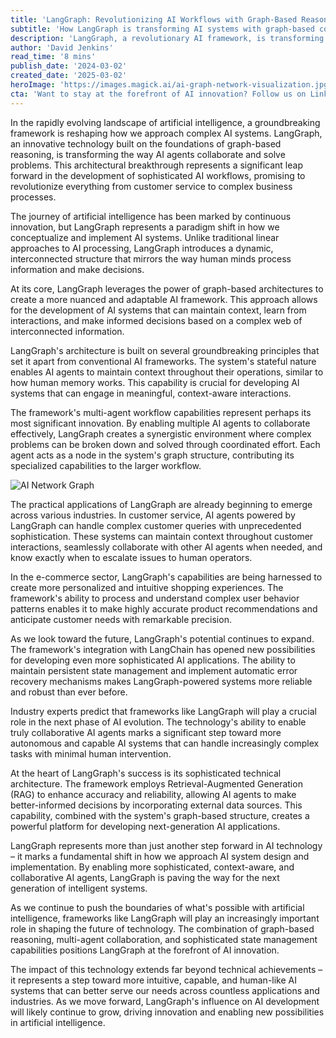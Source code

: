 ```yaml
---
title: 'LangGraph: Revolutionizing AI Workflows with Graph-Based Reasoning'
subtitle: 'How LangGraph is transforming AI systems with graph-based collaborative intelligence'
description: 'LangGraph, a revolutionary AI framework, is transforming how AI systems collaborate and reason using graph-based architecture. This breakthrough technology enables sophisticated multi-agent workflows, context-aware processing, and improved decision-making capabilities across various industries.'
author: 'David Jenkins'
read_time: '8 mins'
publish_date: '2024-03-02'
created_date: '2025-03-02'
heroImage: 'https://images.magick.ai/ai-graph-network-visualization.jpg'
cta: 'Want to stay at the forefront of AI innovation? Follow us on LinkedIn for the latest updates on LangGraph and other groundbreaking developments in artificial intelligence.'
---
```


In the rapidly evolving landscape of artificial intelligence, a groundbreaking framework is reshaping how we approach complex AI systems. LangGraph, an innovative technology built on the foundations of graph-based reasoning, is transforming the way AI agents collaborate and solve problems. This architectural breakthrough represents a significant leap forward in the development of sophisticated AI workflows, promising to revolutionize everything from customer service to complex business processes.

The journey of artificial intelligence has been marked by continuous innovation, but LangGraph represents a paradigm shift in how we conceptualize and implement AI systems. Unlike traditional linear approaches to AI processing, LangGraph introduces a dynamic, interconnected structure that mirrors the way human minds process information and make decisions.

At its core, LangGraph leverages the power of graph-based architectures to create a more nuanced and adaptable AI framework. This approach allows for the development of AI systems that can maintain context, learn from interactions, and make informed decisions based on a complex web of interconnected information.

LangGraph's architecture is built on several groundbreaking principles that set it apart from conventional AI frameworks. The system's stateful nature enables AI agents to maintain context throughout their operations, similar to how human memory works. This capability is crucial for developing AI systems that can engage in meaningful, context-aware interactions.

The framework's multi-agent workflow capabilities represent perhaps its most significant innovation. By enabling multiple AI agents to collaborate effectively, LangGraph creates a synergistic environment where complex problems can be broken down and solved through coordinated effort. Each agent acts as a node in the system's graph structure, contributing its specialized capabilities to the larger workflow.

![AI Network Graph](https://i.magick.ai/PIXE/1849305681300_magick_img.webp)

The practical applications of LangGraph are already beginning to emerge across various industries. In customer service, AI agents powered by LangGraph can handle complex customer queries with unprecedented sophistication. These systems can maintain context throughout customer interactions, seamlessly collaborate with other AI agents when needed, and know exactly when to escalate issues to human operators.

In the e-commerce sector, LangGraph's capabilities are being harnessed to create more personalized and intuitive shopping experiences. The framework's ability to process and understand complex user behavior patterns enables it to make highly accurate product recommendations and anticipate customer needs with remarkable precision.

As we look toward the future, LangGraph's potential continues to expand. The framework's integration with LangChain has opened new possibilities for developing even more sophisticated AI applications. The ability to maintain persistent state management and implement automatic error recovery mechanisms makes LangGraph-powered systems more reliable and robust than ever before.

Industry experts predict that frameworks like LangGraph will play a crucial role in the next phase of AI evolution. The technology's ability to enable truly collaborative AI agents marks a significant step toward more autonomous and capable AI systems that can handle increasingly complex tasks with minimal human intervention.

At the heart of LangGraph's success is its sophisticated technical architecture. The framework employs Retrieval-Augmented Generation (RAG) to enhance accuracy and reliability, allowing AI agents to make better-informed decisions by incorporating external data sources. This capability, combined with the system's graph-based structure, creates a powerful platform for developing next-generation AI applications.

LangGraph represents more than just another step forward in AI technology – it marks a fundamental shift in how we approach AI system design and implementation. By enabling more sophisticated, context-aware, and collaborative AI agents, LangGraph is paving the way for the next generation of intelligent systems.

As we continue to push the boundaries of what's possible with artificial intelligence, frameworks like LangGraph will play an increasingly important role in shaping the future of technology. The combination of graph-based reasoning, multi-agent collaboration, and sophisticated state management capabilities positions LangGraph at the forefront of AI innovation.

The impact of this technology extends far beyond technical achievements – it represents a step toward more intuitive, capable, and human-like AI systems that can better serve our needs across countless applications and industries. As we move forward, LangGraph's influence on AI development will likely continue to grow, driving innovation and enabling new possibilities in artificial intelligence.